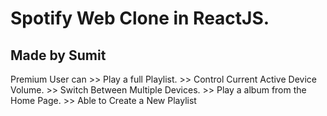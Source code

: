 # Spotify Web Clone in ReactJS.

## Made by Sumit


Premium User can
        >> Play a full Playlist.
        >> Control Current Active Device Volume.
        >> Switch Between Multiple Devices.
        >> Play a album from the Home Page.
        >> Able to Create a New Playlist